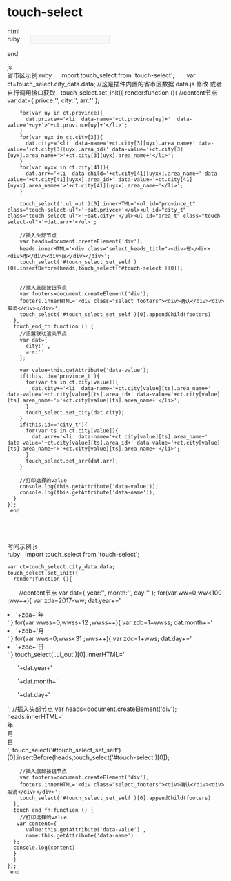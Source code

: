 # touch-select
html<br>
ruby
      <input id="select_touch_start" disabled="disabled">
      <div id="touch_select_box"></div>
  end
<br>

js<br>
省市区示例
ruby
     import touch_select from 'touch-select';
     
    var ct=touch_select.city_data.data; //这是插件内置的省市区数据 data.js 修改 或者自行调用接口获取
    touch_select.set_init({
      render:function (){
        //content节点
        var dat={
          privce:'',
          city:'',
          arr:''
        };

        for(var uy in ct.province){
          dat.privce+='<li  data-name='+ct.province[uy]+'  data-value='+uy+'>'+ct.province[uy]+'</li>';
        }
        for(var uyx in ct.city[3]){
          dat.city+='<li  data-name='+ct.city[3][uyx].area_name+' data-value='+ct.city[3][uyx].area_id+' data-value='+ct.city[3][uyx].area_name+'>'+ct.city[3][uyx].area_name+'</li>';
        }
        for(var uyxx in ct.city[41]){
          dat.arr+='<li  data-child='+ct.city[41][uyxx].area_name+' data-value='+ct.city[41][uyxx].area_id+' data-value='+ct.city[41][uyxx].area_name+'>'+ct.city[41][uyxx].area_name+'</li>';
        }

        touch_select('.ul_out')[0].innerHTML='<ul id="province_t" class="touch-select-ul">'+dat.privce+'</ul><ul id="city_t" class="touch-select-ul">'+dat.city+'</ul><ul id="area_t" class="touch-select-ul">'+dat.arr+'</ul>';

        //插入头部节点
        var heads=document.createElement('div');
        heads.innerHTML='<div class="select_heads_title"><div>省</div><div>市</div><div>区</div></div>';
        touch_select('#touch_select_set_self')[0].insertBefore(heads,touch_select('#touch-select')[0]);


        //插入底部按钮节点
        var footers=document.createElement('div');
        footers.innerHTML='<div class="select_footers"><div>确认</div><div>取消</div></div>';
        touch_select('#touch_select_set_self')[0].appendChild(footers)
      },
      touch_end_fn:function () {
        //设置联动渲染节点
        var dat={
          city:'',
          arr:''
        };

        var value=this.getAttribute('data-value');
        if(this.id=='province_t'){
          for(var ts in ct.city[value]){
            dat.city+='<li  data-name='+ct.city[value][ts].area_name+' data-value='+ct.city[value][ts].area_id+' data-value='+ct.city[value][ts].area_name+'>'+ct.city[value][ts].area_name+'</li>';
          }
          touch_select.set_city(dat.city);
        }
        if(this.id=='city_t'){
          for(var ts in ct.city[value]){
            dat.arr+='<li  data-name='+ct.city[value][ts].area_name+' data-value='+ct.city[value][ts].area_id+' data-value='+ct.city[value][ts].area_name+'>'+ct.city[value][ts].area_name+'</li>';
          }
          touch_select.set_arr(dat.arr);
        }

        //打印选择的value
        console.log(this.getAttribute('data-value'));
        console.log(this.getAttribute('data-name'));
      }
    });
     end
     


<br><br><br>
时间示例
js<br>
ruby
   import touch_select from 'touch-select';
     
    var ct=touch_select.city_data.data;
    touch_select.set_init({
      render:function (){
        //content节点
        var dat={
         year:'',
         month:'',
         day:''
         };
         for(var ww=0;ww<100 ;ww++){
         var zda=2017-ww;
         dat.year+='<li data-name="year" data-value='+zda+'>'+zda+'年</li>'
         }
         for(var wwss=0;wwss<12 ;wwss++){
         var zdb=1+wwss;
         dat.month+='<li data-name="month" data-value='+zdb+'>'+zdb+'月</li>'
         }
         for(var wws=0;wws<31 ;wws++){
         var zdc=1+wws;
         dat.day+='<li data-name="day" data-value='+zdc+'>'+zdc+'日</li>'
         }
         touch_select('.ul_out')[0].innerHTML='<ul class="touch-select-ul">'+dat.year+'</ul><ul class="touch-select-ul">'+dat.month+'</ul><ul class="touch-select-ul">'+dat.day+'</ul>';
        //插入头部节点
        var heads=document.createElement('div');
        heads.innerHTML='<div class="select_heads_title"><div>年</div><div>月</div><div>日</div></div>';
        touch_select('#touch_select_set_self')[0].insertBefore(heads,touch_select('#touch-select')[0]);


        //插入底部按钮节点
        var footers=document.createElement('div');
        footers.innerHTML='<div class="select_footers"><div>确认</div><div>取消</div></div>';
        touch_select('#touch_select_set_self')[0].appendChild(footers)
      },
      touch_end_fn:function () {
        //打印选择的value
       var content={
          value:this.getAttribute('data-value') ,
          name:this.getAttribute('data-name')
      };
      console.log(content)
      }
      }
    });
     end
     


